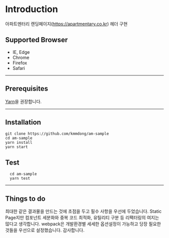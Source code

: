 # Introduction

아파트멘터리 랜딩페이지(https://apartmentary.co.kr) 헤더 구현 

## Supported Browser

- IE, Edge
- Chrome 
- Firefox
- Safari

---
## Prerequisites

[Yarn](https://yarnpkg.com/en/docs/install)을 권장합니다.

---
## Installation

 ```
 git clone https://github.com/kmmdong/am-sample
 cd am-sample
 yarn install
 yarn start
 ```

## Test

```
  cd am-sample
  yarn test
```

---
## Things to do

최대한 같은 결과물을 만드는 것에 초점을 두고 필수 사항을 우선에 두었습니다.
Static Page지만 컴포넌트 세분화와 중복 코드 최적화, 유틸리티 구분 등 리팩터링의 여지는 많다고 생각합니다.
webpack은 개발환경별 세세한 옵션설정이 가능하고 당장 필요한 것들을 우선으로 설정했습니다.
감사합니다. 
